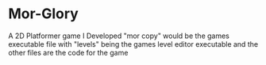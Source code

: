 # Mor-Glory
A 2D Platformer game I Developed
"mor copy" would be the games executable file
with "levels" being the games level editor executable
and the other files are the code for the game
